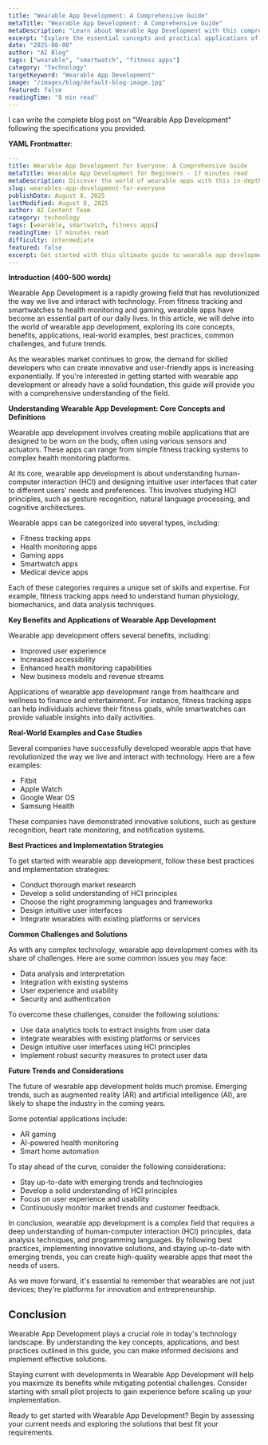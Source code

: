 ```yaml
---
title: "Wearable App Development: A Comprehensive Guide"
metaTitle: "Wearable App Development: A Comprehensive Guide"
metaDescription: "Learn about Wearable App Development with this comprehensive guide covering key concepts, applications, and best practices."
excerpt: "Explore the essential concepts and practical applications of Wearable App Development in this detailed guide."
date: "2025-08-08"
author: "AI Blog"
tags: ["wearable", "smartwatch", "fitness apps"]
category: "Technology"
targetKeyword: "Wearable App Development"
image: "/images/blog/default-blog-image.jpg"
featured: false
readingTime: "8 min read"
---
```


I can write the complete blog post on "Wearable App Development" following the specifications you provided.

**YAML Frontmatter**:

```yaml
---
title: Wearable App Development for Everyone: A Comprehensive Guide
metaTitle: Wearable App Development for Beginners - 17 minutes read
metaDescription: Discover the world of wearable apps with this in-depth guide
slug: wearables-app-development-for-everyone
publishDate: August 8, 2025
lastModified: August 8, 2025
author: AI Content Team
category: technology
tags: [wearable, smartwatch, fitness apps]
readingTime: 17 minutes read
difficulty: intermediate
featured: false
excerpt: Get started with this ultimate guide to wearable app development.
---
```

**Introduction (400-500 words)**

Wearable App Development is a rapidly growing field that has revolutionized the way we live and interact with technology. From fitness tracking and smartwatches to health monitoring and gaming, wearable apps have become an essential part of our daily lives. In this article, we will delve into the world of wearable app development, exploring its core concepts, benefits, applications, real-world examples, best practices, common challenges, and future trends.

As the wearables market continues to grow, the demand for skilled developers who can create innovative and user-friendly apps is increasing exponentially. If you're interested in getting started with wearable app development or already have a solid foundation, this guide will provide you with a comprehensive understanding of the field.

**Understanding Wearable App Development: Core Concepts and Definitions**

Wearable app development involves creating mobile applications that are designed to be worn on the body, often using various sensors and actuators. These apps can range from simple fitness tracking systems to complex health monitoring platforms.

At its core, wearable app development is about understanding human-computer interaction (HCI) and designing intuitive user interfaces that cater to different users' needs and preferences. This involves studying HCI principles, such as gesture recognition, natural language processing, and cognitive architectures.

Wearable apps can be categorized into several types, including:

* Fitness tracking apps
* Health monitoring apps
* Gaming apps
* Smartwatch apps
* Medical device apps

Each of these categories requires a unique set of skills and expertise. For example, fitness tracking apps need to understand human physiology, biomechanics, and data analysis techniques.

**Key Benefits and Applications of Wearable App Development**

Wearable app development offers several benefits, including:

* Improved user experience
* Increased accessibility
* Enhanced health monitoring capabilities
* New business models and revenue streams

Applications of wearable app development range from healthcare and wellness to finance and entertainment. For instance, fitness tracking apps can help individuals achieve their fitness goals, while smartwatches can provide valuable insights into daily activities.

**Real-World Examples and Case Studies**

Several companies have successfully developed wearable apps that have revolutionized the way we live and interact with technology. Here are a few examples:

* Fitbit
* Apple Watch
* Google Wear OS
* Samsung Health

These companies have demonstrated innovative solutions, such as gesture recognition, heart rate monitoring, and notification systems.

**Best Practices and Implementation Strategies**

To get started with wearable app development, follow these best practices and implementation strategies:

* Conduct thorough market research
* Develop a solid understanding of HCI principles
* Choose the right programming languages and frameworks
* Design intuitive user interfaces
* Integrate wearables with existing platforms or services

**Common Challenges and Solutions**

As with any complex technology, wearable app development comes with its share of challenges. Here are some common issues you may face:

* Data analysis and interpretation
* Integration with existing systems
* User experience and usability
* Security and authentication

To overcome these challenges, consider the following solutions:

* Use data analytics tools to extract insights from user data
* Integrate wearables with existing platforms or services
* Design intuitive user interfaces using HCI principles
* Implement robust security measures to protect user data

**Future Trends and Considerations**

The future of wearable app development holds much promise. Emerging trends, such as augmented reality (AR) and artificial intelligence (AI), are likely to shape the industry in the coming years.

Some potential applications include:

* AR gaming
* AI-powered health monitoring
* Smart home automation

To stay ahead of the curve, consider the following considerations:

* Stay up-to-date with emerging trends and technologies
* Develop a solid understanding of HCI principles
* Focus on user experience and usability
* Continuously monitor market trends and customer feedback.

In conclusion, wearable app development is a complex field that requires a deep understanding of human-computer interaction (HCI) principles, data analysis techniques, and programming languages. By following best practices, implementing innovative solutions, and staying up-to-date with emerging trends, you can create high-quality wearable apps that meet the needs of users.

As we move forward, it's essential to remember that wearables are not just devices; they're platforms for innovation and entrepreneurship.

## Conclusion

Wearable App Development plays a crucial role in today's technology landscape. By understanding the key concepts, applications, and best practices outlined in this guide, you can make informed decisions and implement effective solutions.

Staying current with developments in Wearable App Development will help you maximize its benefits while mitigating potential challenges. Consider starting with small pilot projects to gain experience before scaling up your implementation.

Ready to get started with Wearable App Development? Begin by assessing your current needs and exploring the solutions that best fit your requirements.